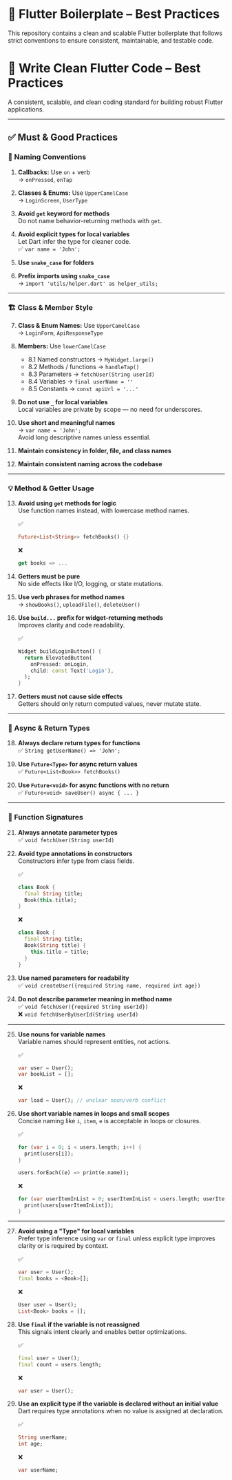 # 🚀 Flutter Boilerplate – Best Practices

This repository contains a clean and scalable Flutter boilerplate that follows strict conventions to ensure consistent, maintainable, and testable code.

# 🧼 Write Clean Flutter Code – Best Practices

A consistent, scalable, and clean coding standard for building robust Flutter applications.

---

## ✅ Must & Good Practices

### 📛 Naming Conventions

1. **Callbacks:** Use `on` + verb  
   → `onPressed`, `onTap`

2. **Classes & Enums:** Use `UpperCamelCase`  
   → `LoginScreen`, `UserType`

3. **Avoid `get` keyword for methods**  
   Do not name behavior-returning methods with `get`.

4. **Avoid explicit types for local variables**  
   Let Dart infer the type for cleaner code.  
   ✅ `var name = 'John';`

5. **Use `snake_case` for folders**

6. **Prefix imports using `snake_case`**  
   → `import 'utils/helper.dart' as helper_utils;`

---

### 🏗 Class & Member Style

7. **Class & Enum Names:** Use `UpperCamelCase`  
   → `LoginForm`, `ApiResponseType`

8. **Members:** Use `lowerCamelCase`

   - 8.1 Named constructors → `MyWidget.large()`
   - 8.2 Methods / functions → `handleTap()`
   - 8.3 Parameters → `fetchUser(String userId)`
   - 8.4 Variables → `final userName = ''`
   - 8.5 Constants → `const apiUrl = '...'`

9. **Do not use `_` for local variables**  
   Local variables are private by scope — no need for underscores.

10. **Use short and meaningful names**  
    → `var name = 'John';`  
    Avoid long descriptive names unless essential.

11. **Maintain consistency in folder, file, and class names**

12. **Maintain consistent naming across the codebase**

---

### 💡 Method & Getter Usage

13. **Avoid using `get` methods for logic**  
    Use function names instead, with lowercase method names.

    ✅

    ```dart
    Future<List<String>> fetchBooks() {}
    ```

    ❌

    ```dart
    get books => ...
    ```

14. **Getters must be pure**  
    No side effects like I/O, logging, or state mutations.

15. **Use verb phrases for method names**  
    → `showBooks()`, `uploadFile()`, `deleteUser()`

16. **Use `build...` prefix for widget-returning methods**  
    Improves clarity and code readability.

    ✅

    ```dart
    Widget buildLoginButton() {
      return ElevatedButton(
        onPressed: onLogin,
        child: const Text('Login'),
      );
    }
    ```

17. **Getters must not cause side effects**  
    Getters should only return computed values, never mutate state.

---

### 🔁 Async & Return Types

18. **Always declare return types for functions**  
    ✅ `String getUserName() => 'John';`

19. **Use `Future<Type>` for async return values**  
    ✅ `Future<List<Book>> fetchBooks()`

20. **Use `Future<void>` for async functions with no return**  
    ✅ `Future<void> saveUser() async { ... }`

---

### 🧾 Function Signatures

21. **Always annotate parameter types**  
    ✅ `void fetchUser(String userId)`

22. **Avoid type annotations in constructors**  
    Constructors infer type from class fields.

    ✅

    ```dart
    class Book {
      final String title;
      Book(this.title);
    }
    ```

    ❌

    ```dart
    class Book {
      final String title;
      Book(String title) {
        this.title = title;
      }
    }
    ```

23. **Use named parameters for readability**  
    ✅ `void createUser({required String name, required int age})`

24. **Do not describe parameter meaning in method name**  
    ✅ `void fetchUser({required String userId})`  
    ❌ `void fetchUserByUserId(String userId)`

---

25. **Use nouns for variable names**  
    Variable names should represent entities, not actions.

    ✅

    ```dart
    var user = User();
    var bookList = [];
    ```

    ❌

    ```dart
    var load = User(); // unclear noun/verb conflict
    ```

26. **Use short variable names in loops and small scopes**  
    Concise naming like `i`, `item`, `e` is acceptable in loops or closures.

    ✅

    ```dart
    for (var i = 0; i < users.length; i++) {
      print(users[i]);
    }

    users.forEach((e) => print(e.name));
    ```

    ❌

    ```dart
    for (var userItemInList = 0; userItemInList < users.length; userItemInList++) {
      print(users[userItemInList]);
    }
    ```

---

27. **Avoid using a "Type" for local variables**  
    Prefer type inference using `var` or `final` unless explicit type improves clarity or is required by context.

    ✅

    ```dart
    var user = User();
    final books = <Book>[];
    ```

    ❌

    ```dart
    User user = User();
    List<Book> books = [];
    ```

28. **Use `final` if the variable is not reassigned**  
    This signals intent clearly and enables better optimizations.

    ✅

    ```dart
    final user = User();
    final count = users.length;
    ```

    ❌

    ```dart
    var user = User();
    ```

29. **Use an explicit type if the variable is declared without an initial value**  
    Dart requires type annotations when no value is assigned at declaration.

    ✅

    ```dart
    String userName;
    int age;
    ```

    ❌

    ```dart
    var userName;
    ```
